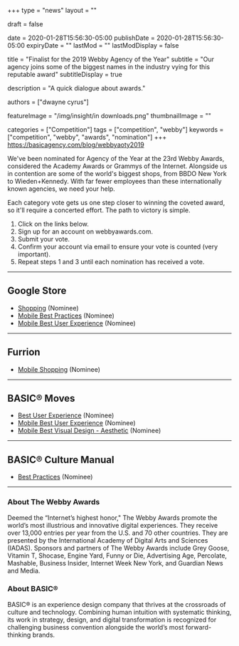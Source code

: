 +++
type = "news"
layout = ""

draft = false

date = 2020-01-28T15:56:30-05:00
publishDate = 2020-01-28T15:56:30-05:00
expiryDate = ""
lastMod = ""
lastModDisplay = false

title = "Finalist for the 2019 Webby Agency of the Year"
subtitle = "Our agency joins some of the biggest names in the industry vying for this reputable award"
subtitleDisplay = true

description = "A quick dialogue about awards."

authors = ["dwayne cyrus"]

featureImage = "/img/insight/in downloads.png"
thumbnailImage = ""

categories = ["Competition"]
tags = ["competition", "webby"]
keywords = ["competition", "webby", "awards", "nomination"]
+++
https://basicagency.com/blog/webbyaoty2019

We've been nominated for Agency of the Year at the 23rd Webby Awards, considered the Academy Awards or Grammys of the Internet. Alongside us in contention are some of the world's biggest shops, from BBDO New York to Wieden+Kennedy. With far fewer employees than these internationally known agencies, we need your help.

Each category vote gets us one step closer to winning the coveted award, so it'll require a concerted effort. The path to victory is simple.

1. Click on the links below.
2. Sign up for an account on webbyawards.com.
3. Submit your vote.
4. Confirm your account via email to ensure your vote is counted (very important).
5. Repeat steps 1 and 3 until each nomination has received a vote.

---

## Google Store
* [Shopping](https://vote.webbyawards.com/PublicVoting#/2019/websites/general-websites/shopping) (Nominee)
* [Mobile Best Practices](https://vote.webbyawards.com/PublicVoting#/2019/apps-mobile-and-voice/apps-mobile-features/best-practices) (Nominee)
* [Mobile Best User Experience](https://vote.webbyawards.com/PublicVoting#/2019/apps-mobile-and-voice/apps-mobile-features/best-user-experience) (Nominee)

---

## Furrion
* [Mobile Shopping](https://vote.webbyawards.com/PublicVoting#/2019/websites/features-design/best-user-experience) (Nominee)

---

## BASIC® Moves
* [Best User Experience](https://vote.webbyawards.com/PublicVoting#/2019/apps-mobile-and-voice/apps-mobile-sites-general/shopping) (Nominee)
* [Mobile Best User Experience](https://vote.webbyawards.com/PublicVoting#/2019/apps-mobile-and-voice/apps-mobile-features/best-user-experience) (Nominee)
* [Mobile Best Visual Design - Aesthetic](https://vote.webbyawards.com/PublicVoting#/2019/apps-mobile-and-voice/apps-mobile-features/best-user-experience) (Nominee)

---

## BASIC® Culture Manual
* [Best Practices](https://vote.webbyawards.com/PublicVoting#/2019/apps-mobile-and-voice/apps-mobile-sites-general/shopping) (Nominee)

---

### About The Webby Awards

Deemed the “Internet’s highest honor," The Webby Awards promote the world’s most illustrious and innovative digital experiences. They receive over 13,000 entries per year from the U.S. and 70 other countries. They are presented by the International Academy of Digital Arts and Sciences (IADAS). Sponsors and partners of The Webby Awards include Grey Goose, Vitamin T, Shocase, Engine Yard, Funny or Die, Advertising Age, Percolate, Mashable, Business Insider, Internet Week New York, and Guardian News and Media.

### About BASIC®

BASIC® is an experience design company that thrives at the crossroads of culture and technology. Combining human intuition with systematic thinking, its work in strategy, design, and digital transformation is recognized for challenging business convention alongside the world’s most forward-thinking brands.
